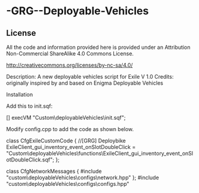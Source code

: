 # -GRG--Deployable-Vehicles

License
--------------------------
All the code and information provided here is provided under an Attribution Non-Commercial ShareAlike 4.0 Commons License.

http://creativecommons.org/licenses/by-nc-sa/4.0/

Description: A new deployable vehicles script for Exile V 1.0
Credits: originally inspired by and based on Enigma Deployable Vehicles

Installation

Add this to init.sqf:

[] execVM "Custom\deployableVehicles\init.sqf";

Modify config.cpp to add the code as shown below.

class CfgExileCustomCode 
{
	//[GRG] Deploybike
	ExileClient_gui_inventory_event_onSlotDoubleClick = "Custom\deployableVehicles\functions\ExileClient_gui_inventory_event_onSlotDoubleClick.sqf"; 
 };
 
class CfgNetworkMessages {
	#include "custom\deployableVehicles\configs\network.hpp"
};
#include "custom\deployableVehicles\configs\configs.hpp"
